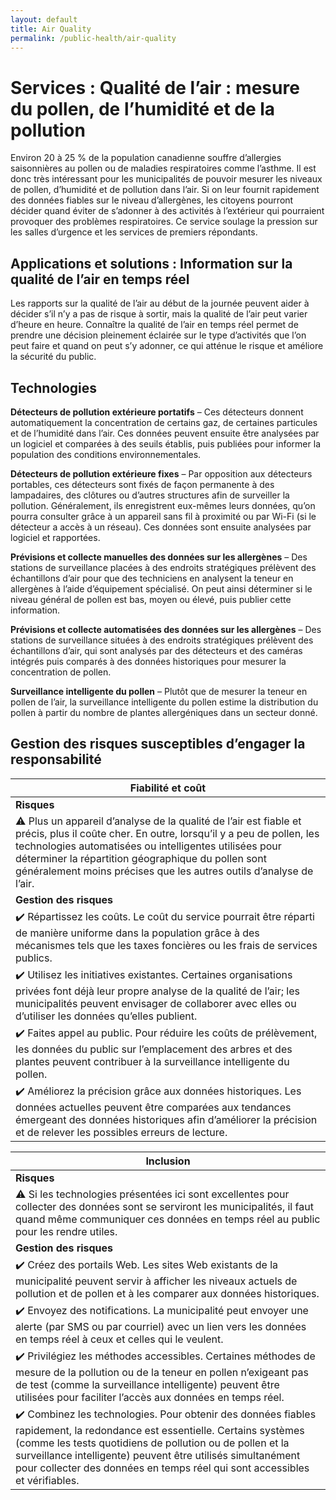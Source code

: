 ```yaml
---
layout: default
title: Air Quality
permalink: /public-health/air-quality
---
```

# Services : Qualité de l’air : mesure du pollen, de l’humidité et de la pollution

Environ 20 à 25 % de la population canadienne souffre d’allergies saisonnières au pollen ou de maladies respiratoires comme l’asthme. Il est donc très intéressant pour les municipalités de pouvoir mesurer les niveaux de pollen, d’humidité et de pollution dans l’air. Si on leur fournit rapidement des données fiables sur le niveau d’allergènes, les citoyens pourront décider quand éviter de s’adonner à des activités à l’extérieur qui pourraient provoquer des problèmes respiratoires. Ce service soulage la pression sur les salles d’urgence et les services de premiers répondants.

## Applications et solutions : Information sur la qualité de l’air en temps réel

Les rapports sur la qualité de l’air au début de la journée peuvent aider à décider s’il n’y a pas de risque à sortir, mais la qualité de l’air peut varier d’heure en heure. Connaître la qualité de l’air en temps réel permet de prendre une décision pleinement éclairée sur le type d’activités que l’on peut faire et quand on peut s’y adonner, ce qui atténue le risque et améliore la sécurité du public.

## Technologies

**Détecteurs de pollution extérieure portatifs** – Ces détecteurs donnent automatiquement la concentration de certains gaz, de certaines particules et de l’humidité dans l’air. Ces données peuvent ensuite être analysées par un logiciel et comparées à des seuils établis, puis publiées pour informer la population des conditions environnementales.

**Détecteurs de pollution extérieure fixes** – Par opposition aux détecteurs portables, ces détecteurs sont fixés de façon permanente à des lampadaires, des clôtures ou d’autres structures afin de surveiller la pollution. Généralement, ils enregistrent eux-mêmes leurs données, qu’on pourra consulter grâce à un appareil sans fil à proximité ou par Wi-Fi (si le détecteur a accès à un réseau). Ces données sont ensuite analysées par logiciel et rapportées.

**Prévisions et collecte manuelles des données sur les allergènes** – Des stations de surveillance placées à des endroits stratégiques prélèvent des échantillons d’air pour que des techniciens en analysent la teneur en allergènes à l’aide d’équipement spécialisé. On peut ainsi déterminer si le niveau général de pollen est bas, moyen ou élevé, puis publier cette information.

**Prévisions et collecte automatisées des données sur les allergènes** – Des stations de surveillance situées à des endroits stratégiques prélèvent des échantillons d’air, qui sont analysés par des détecteurs et des caméras intégrés puis comparés à des données historiques pour mesurer la concentration de pollen.

**Surveillance intelligente du pollen** – Plutôt que de mesurer la teneur en pollen de l’air, la surveillance intelligente du pollen estime la distribution du pollen à partir du nombre de plantes allergéniques dans un secteur donné.

## Gestion des risques susceptibles d’engager la responsabilité

| Fiabilité et coût|
|---|
| **Risques**|
|:warning: Plus un appareil d’analyse de la qualité de l’air est fiable et précis, plus il coûte cher. En outre, lorsqu’il y a peu de pollen, les technologies automatisées ou intelligentes utilisées pour déterminer la répartition géographique du pollen sont généralement moins précises que les autres outils d’analyse de l’air.|
|**Gestion des risques**|
|:heavy_check_mark: Répartissez les coûts. Le coût du service pourrait être réparti de manière uniforme dans la population grâce à des mécanismes tels que les taxes foncières ou les frais de services publics.|
|:heavy_check_mark: Utilisez les initiatives existantes. Certaines organisations privées font déjà leur propre analyse de la qualité de l’air; les municipalités peuvent envisager de collaborer avec elles ou d’utiliser les données qu’elles publient.
|:heavy_check_mark: Faites appel au public. Pour réduire les coûts de prélèvement, les données du public sur l’emplacement des arbres et des plantes peuvent contribuer à la surveillance intelligente du pollen.|
|:heavy_check_mark: Améliorez la précision grâce aux données historiques. Les données actuelles peuvent être comparées aux tendances émergeant des données historiques afin d’améliorer la précision et de relever les possibles erreurs de lecture.|

| Inclusion|
|---|
| **Risques**|
|:warning: Si les technologies présentées ici sont excellentes pour collecter des données sont se serviront les municipalités, il faut quand même communiquer ces données en temps réel au public pour les rendre utiles.|
|**Gestion des risques**|
|:heavy_check_mark: Créez des portails Web. Les sites Web existants de la municipalité peuvent servir à afficher les niveaux actuels de pollution et de pollen et à les comparer aux données historiques. |
|:heavy_check_mark: Envoyez des notifications. La municipalité peut envoyer une alerte (par SMS ou par courriel) avec un lien vers les données en temps réel à ceux et celles qui le veulent.|
|:heavy_check_mark: Privilégiez les méthodes accessibles. Certaines méthodes de mesure de la pollution ou de la teneur en pollen n’exigeant pas de test (comme la surveillance intelligente) peuvent être utilisées pour faciliter l’accès aux données en temps réel.|
|:heavy_check_mark: Combinez les technologies. Pour obtenir des données fiables rapidement, la redondance est essentielle. Certains systèmes (comme les tests quotidiens de pollution ou de pollen et la surveillance intelligente) peuvent être utilisés simultanément pour collecter des données en temps réel qui sont accessibles et vérifiables.|
